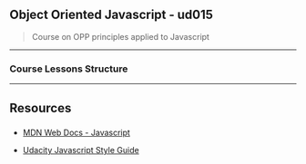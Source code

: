 ## Object Oriented Javascript - ud015
> Course on OPP principles applied to Javascript
---
### Course Lessons Structure



---

## Resources

### 

- [MDN Web Docs - Javascript](https://developer.mozilla.org/en-US/docs/Web/JavaScript)

- [Udacity Javascript Style Guide](http://udacity.github.io/frontend-nanodegree-styleguide/javascript.html)

